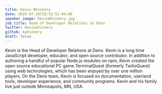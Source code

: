 ```yaml
---
title: Kevin Whinnery
date: 2019-07-24T18:52:51-04:00
speaker_image: KevinWhinnery.jpg
job_title: Head of Developer Relations at Deno
twitter: kevinwhinnery
github: kwhinnery
draft: false
---
```


Kevin is the Head of Developer Relations at Deno. Kevin is a long time JavaScript developer, educator, and open source contributor. In addition to authoring a handful of popular Node.js modules on npm, Kevin created the open source educational PC game TerminalQuest (formerly TwilioQuest) using web technologies, which has been enjoyed by over one million players. On the Deno team, Kevin is focused on documentation, userland tools, developer experience, and community programs. Kevin and his family live just outside Minneapolis, MN, USA.